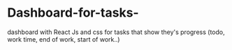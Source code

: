 # Dashboard-for-tasks-
dashboard with React Js and css for tasks that show they's progress (todo, work time, end of work, start of work..)
